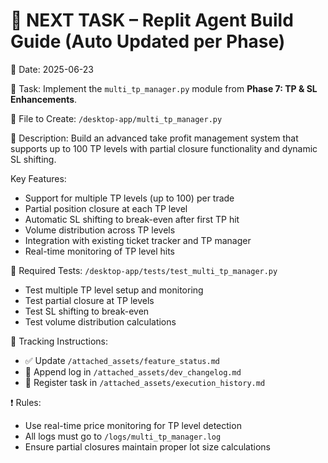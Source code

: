# 📌 NEXT TASK – Replit Agent Build Guide (Auto Updated per Phase)

📅 Date: 2025-06-23

🧠 Task:
Implement the `multi_tp_manager.py` module from **Phase 7: TP & SL Enhancements**.

🔧 File to Create:
`/desktop-app/multi_tp_manager.py`

🧩 Description:
Build an advanced take profit management system that supports up to 100 TP levels with partial closure functionality and dynamic SL shifting.

Key Features:

* Support for multiple TP levels (up to 100) per trade
* Partial position closure at each TP level
* Automatic SL shifting to break-even after first TP hit
* Volume distribution across TP levels
* Integration with existing ticket tracker and TP manager
* Real-time monitoring of TP level hits

🧪 Required Tests:
`/desktop-app/tests/test_multi_tp_manager.py`

* Test multiple TP level setup and monitoring
* Test partial closure at TP levels
* Test SL shifting to break-even
* Test volume distribution calculations

📂 Tracking Instructions:

* ✅ Update `/attached_assets/feature_status.md`
* 📘 Append log in `/attached_assets/dev_changelog.md`
* 🧾 Register task in `/attached_assets/execution_history.md`

❗ Rules:

* Use real-time price monitoring for TP level detection
* All logs must go to `/logs/multi_tp_manager.log`
* Ensure partial closures maintain proper lot size calculations
